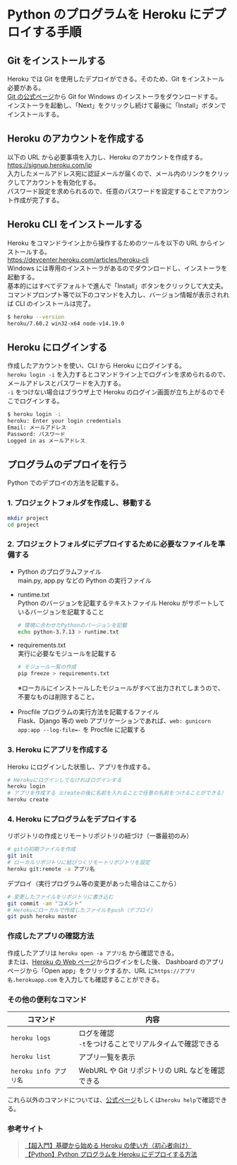 # Python のプログラムを Heroku にデプロイする手順

## Git をインストールする

Heroku では Git を使用したデプロイができる。そのため、Git をインストール必要がある。  
[Git の公式ページ](https://gitforwindows.org/)から Git for Windows のインストーラをダウンロードする。  
インストーラを起動し、「Next」をクリックし続けて最後に「Install」ボタンでインストールする。

## Heroku のアカウントを作成する

以下の URL から必要事項を入力し、Heroku のアカウントを作成する。  
<https://signup.heroku.com/jp>  
入力したメールアドレス宛に認証メールが届くので、メール内のリンクをクリックしてアカウントを有効化する。  
パスワード設定を求められるので、任意のパスワードを設定することでアカウント作成が完了する。

## Heroku CLI をインストールする

Heroku をコマンドライン上から操作するためのツールを以下の URL からインストールする。  
<https://devcenter.heroku.com/articles/heroku-cli>  
Windows には専用のインストーラがあるのでダウンロードし、インストーラを起動する。  
基本的にはすべてデフォルトで進んで「Install」ボタンをクリックして大丈夫。  
コマンドプロンプト等で以下のコマンドを入力し、バージョン情報が表示されれば CLI のインストールは完了。

```bash
$ heroku --version
heroku/7.60.2 win32-x64 node-v14.19.0
```

## Heroku にログインする

作成したアカウントを使い、CLI から Heroku にログインする。  
`heroku login -i` を入力するとコマンドライン上でログインを求められるので、メールアドレスとパスワードを入力する。  
`-i` をつけない場合はブラウザ上で Heroku のログイン画面が立ち上がるのでそこでログインする。

```bash
$ heroku login -i
heroku: Enter your login credentials
Email: メールアドレス
Password: パスワード
Logged in as メールアドレス
```

## プログラムのデプロイを行う

Python でのデプロイの方法を記載する。

### 1. プロジェクトフォルダを作成し、移動する

```bash
mkdir project
cd project
```

### 2. プロジェクトフォルダにデプロイするために必要なファイルを準備する

- Python のプログラムファイル  
   main.py, app.py などの Python の実行ファイル
- runtime.txt  
   Python のバージョンを記載するテキストファイル
  Heroku がサポートしているバージョンを記載すること

  ```bash
  # 環境に合わせたPythonのバージョンを記載
  echo python-3.7.13 > runtime.txt
  ```

- requirements.txt  
   実行に必要なモジュールを記載する

  ```bash
  # モジュール一覧の作成
  pip freeze > requirements.txt
  ```

  ※ローカルにインストールしたモジュールがすべて出力されてしまうので、不要なものは削除すること。

- Procfile
  プログラムの実行方法を記載するファイル  
   Flask、Django 等の web アプリケーションであれば、`web: gunicorn app:app --log-file=-` を Procfile に記載する

### 3. Heroku にアプリを作成する

Heroku にログインした状態し、アプリを作成する。

```bash
# Herokuにログインしてなければログインする
heroku login
# アプリを作成する（createの後に名前を入れることで任意の名前をつけることができる）
heroku create
```

### 4. Heroku にプログラムをデプロイする

リポジトリの作成とリモートリポジトリの紐づけ（一番最初のみ）

```bash
# gitの初期ファイルを作成
git init
# ローカルリポジトリに結びつくリモートリポジトリを設定
heroku git:remote -a アプリ名
```

デプロイ（実行プログラム等の変更があった場合はここから）

```bash
# 変更したファイルをリポジトリに書き込む
git commit -am "コメント"
# Herokuにローカルで作成したファイルをpush（デプロイ）
git push heroku master
```

### 作成したアプリの確認方法

作成したアプリは `heroku open -a アプリ名` から確認できる。  
または、[Heroku の Web ページ](https://jp.heroku.com/home)からログインをした後、
Dashboard のアプリページから「Open app」をクリックするか、URL に`https://アプリ名.herokuapp.com` を入力しても確認することができる。

### その他の便利なコマンド

| コマンド               | 内容                                                       |
| ---------------------- | ---------------------------------------------------------- |
| `heroku logs`          | ログを確認 <br> `-t`をつけることでリアルタイムで確認できる |
| `heroku list`          | アプリ一覧を表示                                           |
| `heroku info アプリ名` | WebURL や Git リポジトリの URL などを確認できる            |

これら以外のコマンドについては、[公式ページ](https://devcenter.heroku.com/ja/articles/heroku-cli-commands)もしくは`heroku help`で確認できる。

### 参考サイト

> [【超入門】基礎から始める Heroku の使い方（初心者向け）](https://tech-blog.rakus.co.jp/entry/20200813/heroku)  
> [【Python】Python プログラムを Heroku にデプロイする方法](https://qiita.com/1-row/items/80f89c8ada2e61f04446)
